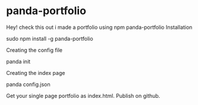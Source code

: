 # panda-portfolio
Hey! check this out i made a portfolio using npm panda-portfolio
Installation

sudo npm install -g panda-portfolio

Creating the config file

panda init

Creating the index page

panda config.json

Get your single page portfolio as index.html.
Publish on github.
